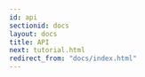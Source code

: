 ```yaml
---
id: api 
sectionid: docs
layout: docs
title: API
next: tutorial.html
redirect_from: "docs/index.html"
---
```



